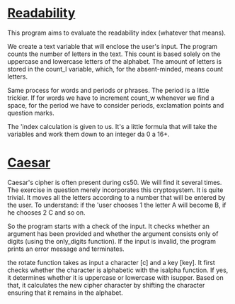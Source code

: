 # [Readability](https://github.com/Fechuli/CS50x_2023_Introduction_to_Computer_Science/blob/main/Weekly_2_Arrays/Problem_Set_2/readability.c)

This program aims to evaluate the readability index (whatever that means). 

We create a text variable that will enclose the user's input.
The program counts the number of letters in the text. This count is based solely on the uppercase and lowercase letters of the alphabet.
The amount of letters is stored in the count_l variable, which, for the absent-minded, means count letters.

Same process for words and periods or phrases. The period is a little trickier. If for words we have to increment count_w whenever we find a space, for the period we have to consider periods, exclamation points and question marks.

The 'index calculation is given to us. It's a little formula that will take the variables and work them down to an integer da 0 a 16+.


# [Caesar](https://github.com/Fechuli/CS50x_2023_Introduction_to_Computer_Science/blob/main/Weekly_2_Arrays/Problem_Set_2/caesar.c)


Caesar's cipher is often present during cs50. We will find it several times. The exercise in question merely incorporates this cryptosystem. It is quite trivial. It moves all the letters according to a number that will be entered by the user. To understand:
if the 'user chooses 1 the letter A will become B, if he chooses 2 C and so on.

So the program starts with a check of the input. It checks whether an argument has been provided and whether the argument consists only of digits (using the only_digits function). If the input is invalid, the program prints an error message and terminates.

the rotate function takes as input a character [c] and a key [key]. It first checks whether the character is alphabetic with the isalpha function. If yes, it determines whether it is uppercase or lowercase with isupper. Based on that, it calculates the new cipher character by shifting the character ensuring that it remains in the alphabet. 


